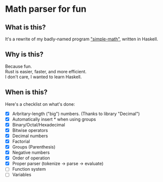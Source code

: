 # Math parser for fun

## What is this?

It's a rewrite of my badly-named program ["simple-math"](https://github.com/jD91mZM2/simple-math), written in Haskell.

## Why is this?

Because fun.  
Rust is easier, faster, and more efficient.  
I don't care, I wanted to learn Haskell.

## When is this?

Here's a checklist on what's done:

 - [x] Arbritary-length ("big") numbers. (Thanks to library "Decimal")
 - [x] Automatically insert \* when using groups
 - [x] Binary/Octal/Hexadecimal
 - [x] Bitwise operators
 - [x] Decimal numbers
 - [x] Factorial
 - [x] Groups (Parenthesis)
 - [x] Negative numbers
 - [x] Order of operation
 - [x] Proper parser (tokenize -> parse -> evaluate)
 - [ ] Function system
 - [ ] Variables
